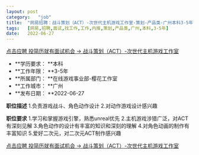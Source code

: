 ```yaml
---
layout:	post
category:	"job"
title:	"网易招聘：战斗策划（ACT）-次世代主机游戏工作室-策划-产品类-广州本科3-5年"
tags:	[网易,招聘,面试,找工作,工作,内推,策划,产品类,广州,本科,3-5年]
date:	2022-06-27
---
```


[点击应聘 投简历就有面试机会 -> 战斗策划（ACT）-次世代主机游戏工作室](http://mobile.bole.netease.com/bole/boleDetail?id=21580&employeeId=346f03c3cda5f04c&key=all)



- **学历要求： **本科
- **工作年限： **3-5年
- **所属部门： **在线游戏事业部-樱花工作室
- **工作城市： **广州
- **发布日期： **2022-06-27



**职位描述**
1.负责游戏战斗、角色动作设计
2.对动作游戏设计感兴趣



**职位要求**
1.学习和掌握游戏引擎，熟悉unreal优先
2.主机游戏涉猎广泛，对ACT有深刻见解
3.角色动作的设计有丰富的知识和深刻的理解
4.对角色动画的制作有丰富知识
5.爱好二次元，对二次元ACT制作感兴趣



[点击应聘 投简历就有面试机会 -> 战斗策划（ACT）-次世代主机游戏工作室](http://mobile.bole.netease.com/bole/boleDetail?id=21580&employeeId=346f03c3cda5f04c&key=all)